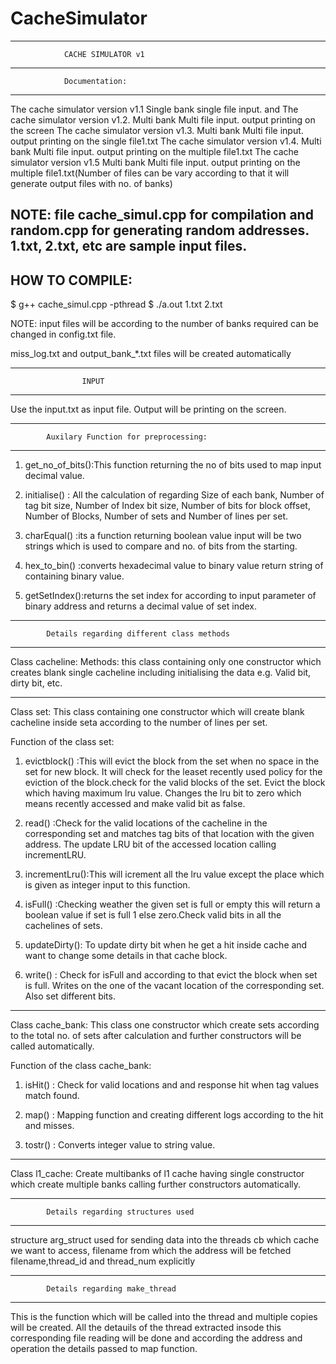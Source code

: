 # CacheSimulator
***********************************************************************************
				CACHE SIMULATOR v1
************************************************************************************
				Documentation:
************************************************************************************
The cache simulator version v1.1 Single bank single file input. and
The cache simulator version v1.2. Multi bank Multi file input. output printing on the screen
The cache simulator version v1.3. Multi bank Multi file input. output printing on the single file1.txt
The cache simulator version v1.4. Multi bank Multi file input. output printing on the multiple file1.txt
The cache simulator version v1.5 Multi bank Multi file input. output printing on the multiple file1.txt(Number of files can be vary according to that it will generate output files with no. of banks)


NOTE: file cache_simul.cpp for compilation and random.cpp for generating random addresses. 1.txt, 2.txt, etc are sample input files. 
---------------
HOW TO COMPILE:
---------------
$ g++ cache_simul.cpp -pthread
$ ./a.out 1.txt 2.txt

NOTE: input files will be according to the number of banks required can be changed in config.txt file. 


miss_log.txt and output_bank_*.txt files will be created automatically


**************************************************************************************
					INPUT
**************************************************************************************

Use the input.txt as input file. Output will be printing on the screen. 



**************************************************************************************
			Auxilary Function for preprocessing:
**************************************************************************************

1. get_no_of_bits():This function returning the no of bits used to map input decimal value.

2. initialise()	: All the calculation of regarding Size of each bank, Number of tag bit size, Number of Index bit size, Number of bits for block offset, Number of Blocks, 
		Number of sets and Number of lines per set.

3. charEqual()	:its a function returning boolean value input will be two strings which is used to compare and no. of bits from the starting.

4. hex_to_bin()	:converts hexadecimal value to binary value return string of containing binary value. 

5. getSetIndex():returns the set index for according to input parameter of binary address and returns a decimal value of set index.



***************************************************************************************
			Details regarding different class methods 
***************************************************************************************

Class cacheline: Methods: this class containing only one constructor which creates blank single cacheline including initialising the data e.g. Valid bit, dirty bit, etc.

---------------------------------------

Class set: This class containing one constructor which will create blank cacheline inside seta according to the number of lines per set. 

Function of the class set:
1. evictblock()	:This will evict the block from the set when no space in the set for new block. It will check for the leaset recently used policy for the eviction of the 			block.check for the valid blocks of the set. Evict the block which having maximum lru value. Changes the lru bit to zero which means recently accessed and 			make valid bit as false.
	
2. read()	:Check for the valid locations of the cacheline in the corresponding set and matches tag bits of that location with the given address. The update LRU bit 			of the accessed location calling incrementLRU.

3. incrementLru():This will icrement all the lru value except the place which is given as integer input to this function. 

4. isFull()	:Checking weather the given set is full or empty this will return a boolean value if set is full 1 else zero.Check valid bits in all the cachelines of sets.  

5. updateDirty(): To update dirty bit when he get a hit inside cache and want to change some details in that cache block. 

6. write()	: Check for isFull and according to that evict the block when set is full. Writes on the one of the vacant location of the corresponding set. Also set 			different bits.

--------------------------------------

Class cache_bank: This class one constructor which create sets according to the total no. of sets after calculation and further constructors will be called automatically.

Function of the class cache_bank:
1. isHit()	: Check for valid locations and and response hit when tag values match found.
 
2. map()	: Mapping function and creating different logs according to the hit and misses. 

3. tostr()	: Converts integer value to string value. 

--------------------------------------

Class l1_cache: Create multibanks of l1 cache having single constructor which create multiple banks calling further constructors automatically. 


***************************************************************************************
			Details regarding structures used
***************************************************************************************
structure arg_struct used for sending data into the threads cb which cache we want to access, filename from which the address will be fetched filename,thread_id and thread_num explicitly 



***************************************************************************************
			Details regarding make_thread
*************************************************************************************** 
This is the function which will be called into the thread and multiple copies will be created. All the detauils of the thread extracted insode this corresponding file reading will be done and according the address and operation the details passed to map function. 

